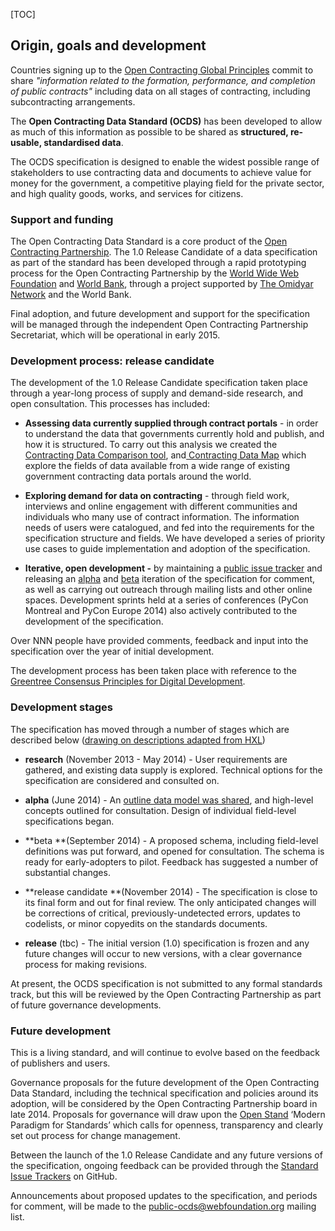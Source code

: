 [TOC]

## Origin, goals and development

Countries signing up to the [Open Contracting Global Principles](http://www.open-contracting.org/global_principles) commit to share *"information related to the formation, performance, and completion of public contracts"* including data on all stages of contracting, including subcontracting arrangements.

The **Open Contracting Data Standard (OCDS)** has been developed to allow as much of this information as possible to be shared as **structured, re-usable, standardised data**.

The OCDS specification is designed to enable the widest possible range of stakeholders to use contracting data and documents to achieve value for money for the government, a competitive playing field for the private sector, and high quality goods, works, and services for citizens. 

### Support and funding

The Open Contracting Data Standard is a core product of the [Open Contracting Partnership](http://www.open-contracting.org). The 1.0 Release Candidate of a data specification as part of the standard has been developed through a rapid prototyping process for the Open Contracting Partnership by the [World Wide Web Foundation](http://www.webfoundation.org) and [World Bank](http://www.worldbank.org), through a project supported by [The Omidyar Network](http://www.omidyar.com/) and the World Bank.

Final adoption, and future development and support for the specification will be managed through the independent Open Contracting Partnership Secretariat, which will be operational in early 2015. 

### Development process: release candidate

The development of the 1.0 Release Candidate specification taken place through a year-long process of supply and demand-side research, and open consultation. This processes has included:

* **Assessing data currently supplied through contract portals** - in order to understand the data that governments currently hold and publish, and how it is structured. To carry out this analysis we created the[ Contracting Data Comparison tool](http://ocds.open-contracting.org/opendatacomparison/), and[ Contracting Data Map](http://ocds.open-contracting.org/opendatacomparison/datamap/) which explore the fields of data available from a wide range of existing government contracting data portals around the world. 

* **Exploring demand for data on contracting** - through field work, interviews and online engagement with different communities and individuals who many use of contract information. The information needs of users were catalogued, and fed into the requirements for the specification structure and fields. We have developed a series of priority use cases to guide implementation and adoption of the specification.

* **Iterative, open development -** by maintaining a [public issue tracker](https://github.com/open-contracting/standard/issues) and releasing an [alpha](http://ocds.open-contracting.org/standard/r/0__1__0/) and [beta](http://ocds.open-contracting.org/standard/r/0__3__2/) iteration of the specification for comment, as well as carrying out outreach through mailing lists and other online spaces. Development sprints held at a series of conferences (PyCon Montreal and PyCon Europe 2014) also actively contributed to the development of the specification. 

Over NNN people have provided comments, feedback and input into the specification over the year of initial development.

The development process has been taken place with reference to the [Greentree Consensus Principles for Digital Development](http://ict4dprinciples.org/). 

### Development stages

The specification has moved through a number of stages which are described below ([drawing on descriptions adapted from HXL](http://docs.hdx.rwlabs.org/the-humanitarian-exchange-language-reaches-alpha/))

* **research** (November 2013 - May 2014) - User requirements are gathered, and existing data supply is explored. Technical options for the specification are considered and consulted on.

* **alpha** (June 2014) - An [outline data model was shared](http://ocds.open-contracting.org/standard/r/0__2__0/), and high-level concepts outlined for consultation. Design of individual field-level specifications began.

* **beta **(September 2014) - A proposed schema, including field-level definitions was put forward, and opened for consultation. The schema is ready for early-adopters to pilot. Feedback has suggested a number of substantial changes.

* **release candidate **(November 2014) - The specification is close to its final form and out for final review. The only anticipated changes will be corrections of critical, previously-undetected errors, updates to codelists, or minor copyedits on the standards documents.

* **release** (tbc) -  The initial version (1.0) specification is frozen and any future changes will occur to new versions, with a clear governance process for making revisions.

At present, the OCDS specification is not submitted to any formal standards track, but this will be reviewed by the Open Contracting Partnership as part of future governance developments.  

### Future development

This is a living standard, and will continue to evolve based on the feedback of publishers and users. 

Governance proposals for the future development of the Open Contracting Data Standard, including the technical specification and policies around its adoption, will be considered by the Open Contracting Partnership board in late 2014. Proposals for governance will draw upon the [Open Stand](http://open-stand.org/) ‘Modern Paradigm for Standards’ which calls for openness, transparency and clearly set out process for change management. 

Between the launch of the 1.0 Release Candidate and any future versions of the specification, ongoing feedback can be provided through the [Standard Issue Trackers](https://github.com/open-contracting/standard/issues) on GitHub.

Announcements about proposed updates to the specification, and periods for comment, will be made to the [public-ocds@webfoundation.org](mailto:public-ocds@webfoundation.org) mailing list.